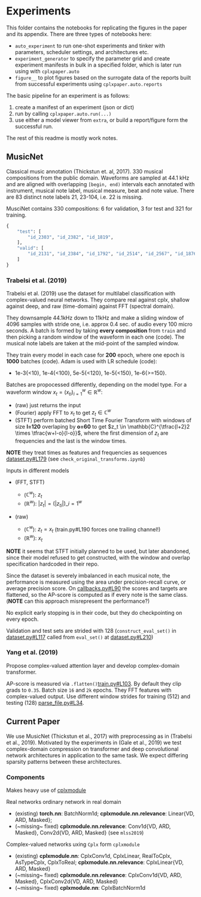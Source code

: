 # Experiments

This folder contains the notebooks for replicating the figures in the paper and its appendix. There are three types of notebooks here:
* `auto_experiment` to run one-shot experiments and tinker with parameters, scheduler settings, and architectures etc.
* `experiment_generator` to specify the parameter grid and create experiment manifests in bulk in a specified folder, which is later run using  with `cplxpaper.auto`
* `figure__` to plot figures based on the surrogate data of the reports built from successful experiments using `cplxpaper.auto.reports`

The basic pipeline for an experiment is as follows:
1. create a manifest of an experiment (json or dict)
2. run by calling `cplxpaper.auto.run(...)`
3. use either a model viewer from `extra`, or build a report/figure form the successful run.

The rest of this readme is mostly work notes.

## MusicNet

Classical music annotation (Thickstun et. al, 2017). 330 musical compositions from the public domain. Waveforms are sampled at 44.1 kHz and are aligned with overlapping `[begin, end)` intervals each annotated with instrument, musical note label, musical measure, beat and note value. There are 83 distinct note labels 21, 23-104, i.e. 22 is missing.

MusciNet contains 330 compositions: 6 for validation, 3 for test and 321 for training.
```python
{
    "test": [
        "id_2303", "id_2382", "id_1819",
    ],
    "valid": [
        "id_2131", "id_2384", "id_1792", "id_2514", "id_2567", "id_1876",
    ]
}
```

### Trabelsi et al. (2019)

Trabelsi et al. (2019) use the dataset for multilabel classification with complex-valued neural networks. They compare real against cplx, shallow against deep, and raw (time-domain) against FFT (spectral domain).

They downsample 44.1kHz down to 11kHz and make a sliding window of 4096 samples with stride one, i.e. approx 0.4 sec. of audio every 100 micro seconds. A batch is formed by taking **every composition** from `train` and then picking a random window of the waveform in each one (code). The musical note labels are taken at the mid-point of the sampled window.

They train every model in each case for **200** epoch, where one epoch is **1000** batches (code). Adam is used with LR schedule (code):
* 1e-3{<10}, 1e-4{<100}, 5e-5{<120}, 1e-5{<150}, 1e-6{>=150}.

Batches are propocessed differently, depending on the model type. For a waveform window $x_t = (x_{ti})_{i=1}^w \in \mathbb{R}^w$:
* (raw) just returns the input
* (Fourier) apply FFT to $x_t$ to get $z_t \in \mathbb{C}^w$
* (STFT) perform batched Short Time Fourier Transform with windows of size **l=120** overlaping by **o=60** to get $z_t \in \mathbb{C}^{\tfrac{l+2}2 \times \tfrac{w+l-o}{l-o}}$, where the first dimension of $z_t$ are frequencies and the last is the window times.

**NOTE** they treat times as features and frequencies as sequences [dataset.py#L179](https://github.com/ChihebTrabelsi/deep_complex_networks/blob/master/musicnet/musicnet/dataset.py#L179) (see `check_original_transforms.ipynb`)

Inputs in different models
* (FFT, STFT)
  * ($\mathbb{C}^w$): $z_t$
  * ($\mathbb{R}^w$): $\lvert z_t \rvert = (\lvert z_{ti} \rvert)\_{i=1}^w$

* (raw)
  * ($\mathbb{C}^w$): $z_t = x_t$ (train.py#L190 forces one trailing channel!)
  * ($\mathbb{R}^w$): $x_t$

**NOTE** it seems that STFT initially planned to be used, but later abandoned, since their model refused to get constructed, with the window and overlap specification hardcoded in their repo.

Since the dataset is severely imbalanced in each musical note, the performance is measured using the area under precision-recall curve, or average precision score. On [callbacks.py#L90](https://github.com/ChihebTrabelsi/deep_complex_networks/blob/master/musicnet/musicnet/callbacks.py#L90) the scores and targets are flattened, so the AP-score is computed as if every note is the same class. (**NOTE** can this approach misrepresent the performance?)

No explicit early stopping is in their code, but they do checkpointing on every epoch.

Validation and test sets are strided with 128 (`construct_eval_set()` in [dataset.py#L117](https://github.com/ChihebTrabelsi/deep_complex_networks/blob/master/musicnet/musicnet/dataset.py#L117) called from `eval_set()` at [dataset.py#L210](https://github.com/ChihebTrabelsi/deep_complex_networks/blob/master/musicnet/musicnet/dataset.py#L210))


### Yang et al. (2019)

Propose complex-valued attention layer and develop complex-domain transformer.

AP-score is measured via `.flatten()`[train.py#L103](https://github.com/muqiaoy/dl_signal/blob/master/transformer/train.py#L103). By default they clip grads to `0.35`. Batch size `16` and `2k` epochs. They FFT features with complex-valued output. Use different window strides for training (512) and testing (128) [parse_file.py#L34](https://github.com/muqiaoy/dl_signal/blob/master/music/parse_file.py#L34).


## Current Paper

We use MusicNet (Thickstun et al., 2017) with preprocessing as in (Trabelsi et al., 2019). Motivated by the experiments in (Gale et al., 2019) we test complex-domain compression on transformer and deep convolutional network architectures in application to the same task. We expect differing sparsity patterns between these architectures.

### Components

Makes heavy use of [cplxmodule](https://github.com/ivannz/cplxmodule.git)

Real networks ordinary network in real domain
* (existing) **torch.nn**: BatchNorm1d; **cplxmodule.nn.relevance**: Linear{VD, ARD, Masked};
* (~missing~ fixed) **cplxmodule.nn.relevance**: Conv1d{VD, ARD, Masked}, Conv2d{VD, ARD, Masked} (see `mlss2019`)

Complex-valued networks uxing `Cplx` form `cplxmodule`
* (existing) **cplxmodule.nn**: CplxConv1d, CplxLinear, RealToCplx, AsTypeCplx, CplxToReal;
  **cplxmodule.nn.relevance**: CplxLinear{VD, ARD, Masked}
* (~missing~ fixed) **cplxmodule.nn.relevance**: CplxConv1d{VD, ARD, Masked},  CplxConv2d{VD, ARD, Masked}
* (~missing~ fixed) **cplxmodule.nn**: CplxBatchNorm1d
